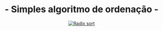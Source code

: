 <h1 align="center">- Simples algoritmo de ordenação -</h1>

<div align="center">
    <a href="#"><img src="https://s13.gifyu.com/images/SCGkS.gif" alt="Radix sort" border="0" /></a>
</div>

